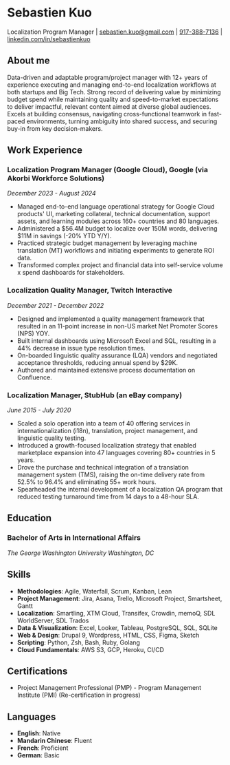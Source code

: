 # Sebastien Kuo
Localization Program Manager
| [sebastien.kuo@gmail.com](mailto:sebastien.kuo@gmail.com)
| [917-388-7136](tel:917-388-7136)
| [linkedin.com/in/sebastienkuo](https://linkedin.com/in/sebastienkuo)

## About me
Data-driven and adaptable program/project manager with 12+ years of experience executing and managing end-to-end localization workflows at both startups and Big Tech. Strong record of delivering value by minimizing budget spend while maintaining quality and speed-to-market expectations to deliver impactful, relevant content aimed at diverse global audiences. Excels at building consensus, navigating cross-functional teamwork in fast-paced environments, turning ambiguity into shared success, and securing buy-in from key decision-makers.

## Work Experience

### Localization Program Manager (Google Cloud), Google (via Akorbi Workforce Solutions)
*December 2023 - August 2024*

- Managed end-to-end language operational strategy for Google Cloud products' UI, marketing collateral, technical documentation, support assets, and learning modules across 160+ countries and 80 languages.
- Administered a $56.4M budget to localize over 150M words, delivering $11M in savings (-20% YTD Y/Y).
- Practiced strategic budget management by leveraging machine translation (MT) workflows and initiating experiments to generate ROI data.
- Transformed complex project and financial data into self-service volume x spend dashboards for stakeholders.

### Localization Quality Manager, Twitch Interactive
*December 2021 - December 2022*

- Designed and implemented a quality management framework that resulted in an 11-point increase in non-US market Net Promoter Scores (NPS) YOY.
- Built internal dashboards using Microsoft Excel and SQL, resulting in a 44% decrease in issue type resolution times.
- On-boarded linguistic quality assurance (LQA) vendors and negotiated acceptance thresholds, reducing annual spend by $29K.
- Authored and maintained extensive process documentation on Confluence.

### Localization Manager, StubHub (an eBay company)
*June 2015 - July 2020*

- Scaled a solo operation into a team of 40 offering services in internationalization (i18n), translation, project management, and linguistic quality testing.
- Introduced a growth-focused localization strategy that enabled marketplace expansion into 47 languages covering 80+ countries in 5 years.
- Drove the purchase and technical integration of a translation management system (TMS), raising the on-time delivery rate from 52.5% to 96.4% and eliminating 55+ work hours.
- Spearheaded the internal development of a localization QA program that reduced testing turnaround time from 14 days to a 48-hour SLA.

## Education

### Bachelor of Arts in International Affairs
*The George Washington University*
*Washington, DC*

## Skills

- **Methodologies**: Agile, Waterfall, Scrum, Kanban, Lean
- **Project Management**: Jira, Asana, Trello, Microsoft Project, Smartsheet, Gantt
- **Localization**: Smartling, XTM Cloud, Transifex, Crowdin, memoQ, SDL WorldServer, SDL Trados
- **Data & Visualization**: Excel, Looker, Tableau, PostgreSQL, SQL, SQLite
- **Web & Design**: Drupal 9, Wordpress, HTML, CSS, Figma, Sketch
- **Scripting**: Python, Zsh, Bash, Ruby, Golang
- **Cloud Fundamentals**: AWS S3, GCP, Heroku, CI/CD

## Certifications

- Project Management Professional (PMP) - Program Management Institute (PMI) (Re-certification in progress)

## Languages

- **English**: Native
- **Mandarin Chinese**: Fluent
- **French**: Proficient
- **German**: Basic